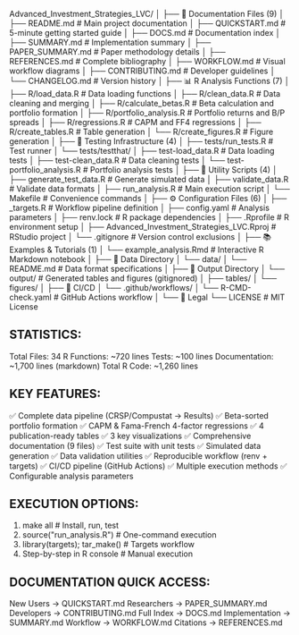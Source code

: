 Advanced_Investment_Strategies_LVC/
│
├── 📄 Documentation Files (9)
│   ├── README.md                    # Main project documentation
│   ├── QUICKSTART.md               # 5-minute getting started guide
│   ├── DOCS.md                     # Documentation index
│   ├── SUMMARY.md                  # Implementation summary
│   ├── PAPER_SUMMARY.md            # Paper methodology details
│   ├── REFERENCES.md               # Complete bibliography
│   ├── WORKFLOW.md                 # Visual workflow diagrams
│   ├── CONTRIBUTING.md             # Developer guidelines
│   └── CHANGELOG.md                # Version history
│
├── 📊 R Analysis Functions (7)
│   ├── R/load_data.R               # Data loading functions
│   ├── R/clean_data.R              # Data cleaning and merging
│   ├── R/calculate_betas.R         # Beta calculation and portfolio formation
│   ├── R/portfolio_analysis.R      # Portfolio returns and B/P spreads
│   ├── R/regressions.R             # CAPM and FF4 regressions
│   ├── R/create_tables.R           # Table generation
│   └── R/create_figures.R          # Figure generation
│
├── 🧪 Testing Infrastructure (4)
│   ├── tests/run_tests.R           # Test runner
│   └── tests/testthat/
│       ├── test-load_data.R        # Data loading tests
│       ├── test-clean_data.R       # Data cleaning tests
│       └── test-portfolio_analysis.R # Portfolio analysis tests
│
├── 🔧 Utility Scripts (4)
│   ├── generate_test_data.R        # Generate simulated data
│   ├── validate_data.R             # Validate data formats
│   ├── run_analysis.R              # Main execution script
│   └── Makefile                    # Convenience commands
│
├── ⚙️ Configuration Files (6)
│   ├── _targets.R                  # Workflow pipeline definition
│   ├── config.yaml                 # Analysis parameters
│   ├── renv.lock                   # R package dependencies
│   ├── .Rprofile                   # R environment setup
│   ├── Advanced_Investment_Strategies_LVC.Rproj  # RStudio project
│   └── .gitignore                  # Version control exclusions
│
├── 📚 Examples & Tutorials (1)
│   └── example_analysis.Rmd        # Interactive R Markdown notebook
│
├── 📁 Data Directory
│   └── data/
│       └── README.md               # Data format specifications
│
├── 📁 Output Directory
│   └── output/                     # Generated tables and figures (gitignored)
│       ├── tables/
│       └── figures/
│
├── 🔄 CI/CD
│   └── .github/workflows/
│       └── R-CMD-check.yaml        # GitHub Actions workflow
│
└── 📜 Legal
    └── LICENSE                     # MIT License

STATISTICS:
-----------
Total Files: 34
R Functions: ~720 lines
Tests: ~100 lines
Documentation: ~1,700 lines (markdown)
Total R Code: ~1,260 lines

KEY FEATURES:
-------------
✅ Complete data pipeline (CRSP/Compustat → Results)
✅ Beta-sorted portfolio formation
✅ CAPM & Fama-French 4-factor regressions
✅ 4 publication-ready tables
✅ 3 key visualizations
✅ Comprehensive documentation (9 files)
✅ Test suite with unit tests
✅ Simulated data generation
✅ Data validation utilities
✅ Reproducible workflow (renv + targets)
✅ CI/CD pipeline (GitHub Actions)
✅ Multiple execution methods
✅ Configurable analysis parameters

EXECUTION OPTIONS:
------------------
1. make all                    # Install, run, test
2. source("run_analysis.R")    # One-command execution
3. library(targets); tar_make() # Targets workflow
4. Step-by-step in R console   # Manual execution

DOCUMENTATION QUICK ACCESS:
----------------------------
New Users     → QUICKSTART.md
Researchers   → PAPER_SUMMARY.md
Developers    → CONTRIBUTING.md
Full Index    → DOCS.md
Implementation → SUMMARY.md
Workflow      → WORKFLOW.md
Citations     → REFERENCES.md
